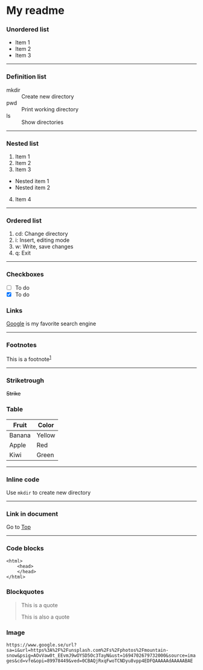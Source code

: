 #
# My readme

### Unordered list
- Item 1
- Item 2
- Item 3

---

### Definition list
<dl>
<dt>mkdir</dt>
<dd>Create new directory</dd>
<dt>pwd</dt>
<dd>Print working directory</dd>
<dt>ls</dt>
<dd>Show directories</dd>
</dl>

---

### Nested list
1. Item 1
2. Item 2
3. Item 3
 * Nested item 1
 * Nested item 2
4. Item 4

---

### Ordered list
1. cd: Change directory
2. i: Insert, editing mode
3. w: Write, save changes
4. q: Exit

---

### Checkboxes
- [ ] To do
- [x] To do

### Links
[Google](https://google.se) is my favorite search engine

---

### Footnotes

This is a footnote<sup>[1](https://google.se)</sup>

---

### Striketrough
~~Strike~~

### Table

| Fruit | Color |
| --- | --- |
| Banana | Yellow |
| Apple | Red |
| Kiwi | Green |

---

### Inline code 

Use `mkdir` to create new directory

---

### Link in document

Go to [Top](#My-readme)

---

### Code blocks

	<html>
	    <head>
	    </head>
	</html>

### Blockquotes

> This is a quote
>
> This is also a quote


### Image

`https://www.google.se/url?sa=i&url=https%3A%2F%2Funsplash.com%2Fs%2Fphotos%2Fmountain-snow&psig=AOvVaw0t_EEvmJ9wOYSD5Oc3TayN&ust=1694702679732000&source=images&cd=vfe&opi=89978449&ved=0CBAQjRxqFwoTCNDyu8vpp4EDFQAAAAAdAAAAABAE` 
